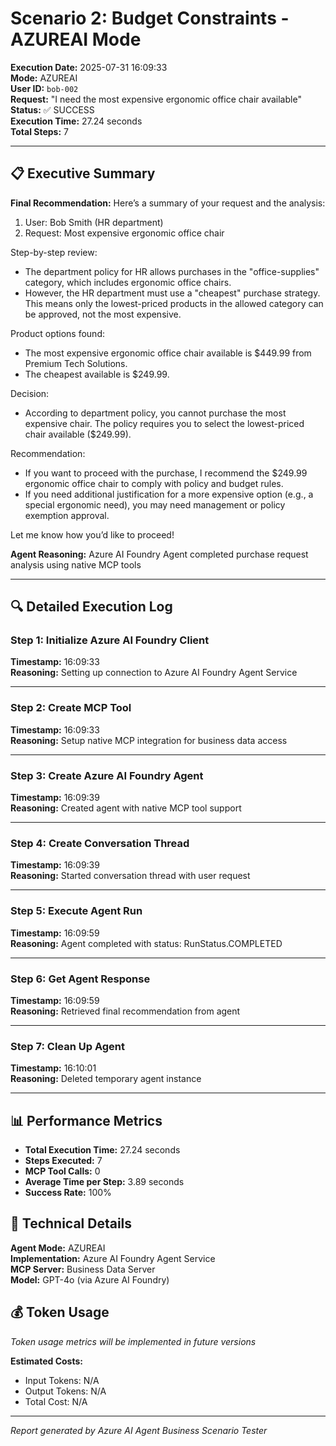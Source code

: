 # Scenario 2: Budget Constraints - AZUREAI Mode

**Execution Date:** 2025-07-31 16:09:33  
**Mode:** AZUREAI  
**User ID:** `bob-002`  
**Request:** "I need the most expensive ergonomic office chair available"  
**Status:** ✅ SUCCESS  
**Execution Time:** 27.24 seconds  
**Total Steps:** 7  

---

## 📋 Executive Summary

**Final Recommendation:**
Here’s a summary of your request and the analysis:

1. User: Bob Smith (HR department)
2. Request: Most expensive ergonomic office chair

Step-by-step review:
- The department policy for HR allows purchases in the "office-supplies" category, which includes ergonomic office chairs.
- However, the HR department must use a "cheapest" purchase strategy. This means only the lowest-priced products in the allowed category can be approved, not the most expensive.

Product options found:
- The most expensive ergonomic office chair available is $449.99 from Premium Tech Solutions.
- The cheapest available is $249.99.

Decision:
- According to department policy, you cannot purchase the most expensive chair. The policy requires you to select the lowest-priced chair available ($249.99).

Recommendation:
- If you want to proceed with the purchase, I recommend the $249.99 ergonomic office chair to comply with policy and budget rules.
- If you need additional justification for a more expensive option (e.g., a special ergonomic need), you may need management or policy exemption approval.

Let me know how you’d like to proceed!

**Agent Reasoning:**
Azure AI Foundry Agent completed purchase request analysis using native MCP tools




---

## 🔍 Detailed Execution Log

### Step 1: Initialize Azure AI Foundry Client

**Timestamp:** 16:09:33  
**Reasoning:** Setting up connection to Azure AI Foundry Agent Service  

---

### Step 2: Create MCP Tool

**Timestamp:** 16:09:33  
**Reasoning:** Setup native MCP integration for business data access  

---

### Step 3: Create Azure AI Foundry Agent

**Timestamp:** 16:09:39  
**Reasoning:** Created agent with native MCP tool support  

---

### Step 4: Create Conversation Thread

**Timestamp:** 16:09:39  
**Reasoning:** Started conversation thread with user request  

---

### Step 5: Execute Agent Run

**Timestamp:** 16:09:59  
**Reasoning:** Agent completed with status: RunStatus.COMPLETED  

---

### Step 6: Get Agent Response

**Timestamp:** 16:09:59  
**Reasoning:** Retrieved final recommendation from agent  

---

### Step 7: Clean Up Agent

**Timestamp:** 16:10:01  
**Reasoning:** Deleted temporary agent instance  

---

## 📊 Performance Metrics

- **Total Execution Time:** 27.24 seconds
- **Steps Executed:** 7
- **MCP Tool Calls:** 0
- **Average Time per Step:** 3.89 seconds
- **Success Rate:** 100%

## 🔧 Technical Details

**Agent Mode:** AZUREAI  
**Implementation:** Azure AI Foundry Agent Service  
**MCP Server:** Business Data Server  
**Model:** GPT-4o (via Azure AI Foundry)  

## 💰 Token Usage

*Token usage metrics will be implemented in future versions*

**Estimated Costs:**
- Input Tokens: N/A
- Output Tokens: N/A  
- Total Cost: N/A

---

*Report generated by Azure AI Agent Business Scenario Tester*
